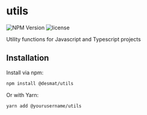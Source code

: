 # utils

![NPM Version](https://img.shields.io/npm/v/%40desmat%2Futils?link=https%3A%2F%2Fwww.npmjs.com%2Fpackage%2F%40desmat%2Futils)
![license](https://img.shields.io/npm/l/@desmat/utils)

Utility functions for Javascript and Typescript projects


## Installation

Install via npm:

```bash
npm install @desmat/utils
```

Or with Yarn:

```bash
yarn add @yourusername/utils
```